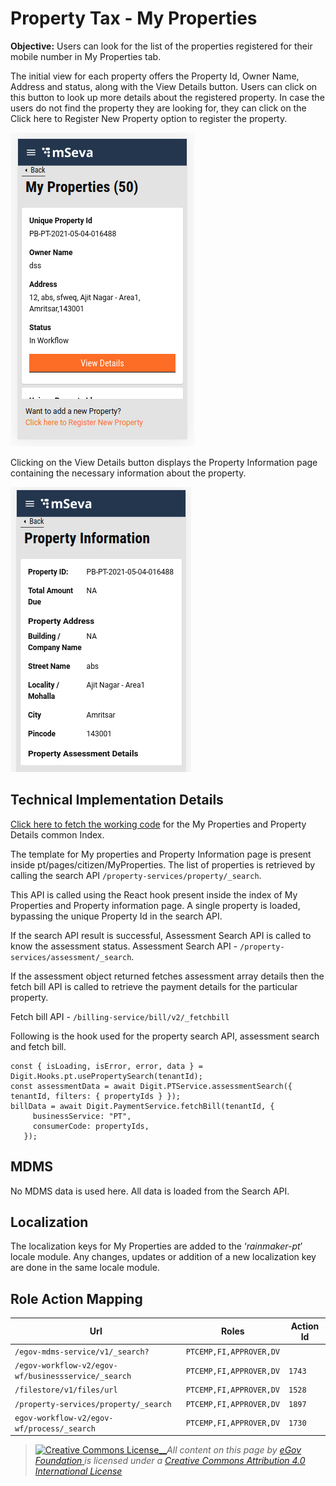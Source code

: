 # Property Tax - My Properties

**Objective:** Users can look for the list of the properties registered for their mobile number in My Properties tab.&#x20;

The initial view for each property offers the Property Id, Owner Name, Address and status, along with the View Details button. Users can click on this button to look up more details about the registered property. In case the users do not find the property they are looking for, they can click on the Click here to Register New Property option to register the property.

![](../../../../../.gitbook/assets/screenshot-from-2021-05-04-18-52-15.png)

Clicking on the View Details button displays the Property Information page containing the necessary information about the property.

![](../../../../../.gitbook/assets/screenshot-from-2021-05-04-18-54-49.png)

## **Technical Implementation Details**

[Click here to fetch the working code](https://github.com/egovernments/digit-ui-internals/blob/development/packages/modules/pt/src/pages/citizen/MyProperties/index.js) for the My Properties and Property Details common Index.

The template for My properties and Property Information page is present inside pt/pages/citizen/MyProperties. The list of properties is retrieved by calling the search API `/property-services/property/_search`.

This API is called using the React hook present inside the index of My Properties and Property information page. A single property is loaded, bypassing the unique Property Id in the search API.

If the search API result is successful, Assessment Search API is called to know the assessment status. Assessment Search API - `/property-services/assessment/_search`.

If the assessment object returned fetches assessment array details then the fetch bill API is called to retrieve the payment details for the particular property.&#x20;

Fetch bill API - `/billing-service/bill/v2/_fetchbill`

Following is the hook used for the property search API, assessment search and fetch bill.

```
const { isLoading, isError, error, data } = Digit.Hooks.pt.usePropertySearch(tenantId);
const assessmentData = await Digit.PTService.assessmentSearch({ tenantId, filters: { propertyIds } });
billData = await Digit.PaymentService.fetchBill(tenantId, {
     businessService: "PT",
     consumerCode: propertyIds,
   });
```

## **MDMS**

No MDMS data is used here. All data is loaded from the Search API.

## **Localization**

The localization keys for My Properties are added to the ‘_rainmaker-pt_’ locale module. Any changes, updates or addition of a new localization key are done in the same locale module.

## Role Action Mapping

| **Url**                                             | **Roles**               | **Action Id** |
| --------------------------------------------------- | ----------------------- | ------------- |
| `/egov-mdms-service/v1/_search?`                    | `PTCEMP,FI,APPROVER,DV` |               |
| `/egov-workflow-v2/egov-wf/businessservice/_search` | `PTCEMP,FI,APPROVER,DV` | `1743`        |
| `/filestore/v1/files/url`                           | `PTCEMP,FI,APPROVER,DV` | `1528`        |
| `/property-services/property/_search`               | `PTCEMP,FI,APPROVER,DV` | `1897`        |
| `egov-workflow-v2/egov-wf/process/_search`          | `PTCEMP,FI,APPROVER,DV` | `1730`        |

> [![Creative Commons License](https://i.creativecommons.org/l/by/4.0/80x15.png)\_\_](http://creativecommons.org/licenses/by/4.0/)_All content on this page by_ [_eGov Foundation_ ](https://egov.org.in/)_is licensed under a_ [_Creative Commons Attribution 4.0 International License_](http://creativecommons.org/licenses/by/4.0/)
